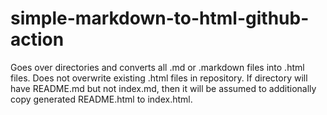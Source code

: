 # simple-markdown-to-html-github-action
Goes over directories and converts all .md or .markdown files into .html files.
Does not overwrite existing .html files in repository.
If directory will have README.md but not index.md, then it will be assumed to additionally copy generated README.html to index.html.
